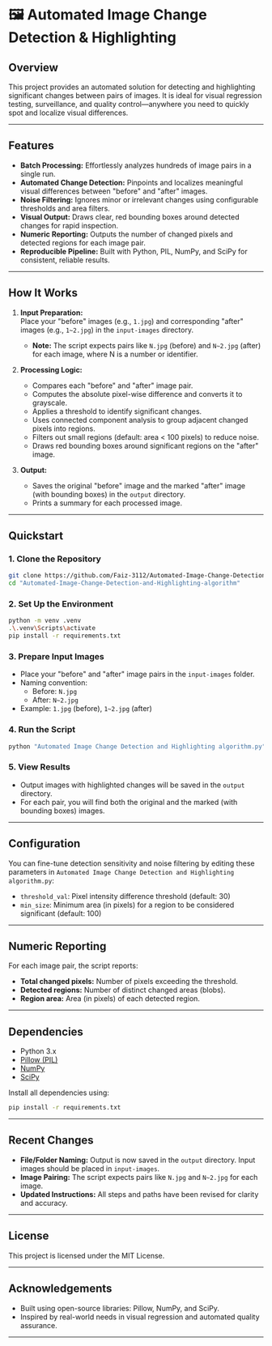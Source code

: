 # 🖼️ Automated Image Change Detection & Highlighting

## Overview
This project provides an automated solution for detecting and highlighting significant changes between pairs of images. It is ideal for visual regression testing, surveillance, and quality control—anywhere you need to quickly spot and localize visual differences.

---

## Features
- **Batch Processing:** Effortlessly analyzes hundreds of image pairs in a single run.
- **Automated Change Detection:** Pinpoints and localizes meaningful visual differences between "before" and "after" images.
- **Noise Filtering:** Ignores minor or irrelevant changes using configurable thresholds and area filters.
- **Visual Output:** Draws clear, red bounding boxes around detected changes for rapid inspection.
- **Numeric Reporting:** Outputs the number of changed pixels and detected regions for each image pair.
- **Reproducible Pipeline:** Built with Python, PIL, NumPy, and SciPy for consistent, reliable results.

---

## How It Works
1. **Input Preparation:**  
   Place your "before" images (e.g., `1.jpg`) and corresponding "after" images (e.g., `1~2.jpg`) in the `input-images` directory.
   - **Note:** The script expects pairs like `N.jpg` (before) and `N~2.jpg` (after) for each image, where N is a number or identifier.

2. **Processing Logic:**  
   - Compares each "before" and "after" image pair.
   - Computes the absolute pixel-wise difference and converts it to grayscale.
   - Applies a threshold to identify significant changes.
   - Uses connected component analysis to group adjacent changed pixels into regions.
   - Filters out small regions (default: area < 100 pixels) to reduce noise.
   - Draws red bounding boxes around significant regions on the "after" image.

3. **Output:**  
   - Saves the original "before" image and the marked "after" image (with bounding boxes) in the `output` directory.
   - Prints a summary for each processed image.

---

## Quickstart

### 1. Clone the Repository
```bash
git clone https://github.com/Faiz-3112/Automated-Image-Change-Detection-and-Highlighting-algorithm.git
cd "Automated-Image-Change-Detection-and-Highlighting-algorithm"
```

### 2. Set Up the Environment
```bash
python -m venv .venv
.\.venv\Scripts\activate
pip install -r requirements.txt
```

### 3. Prepare Input Images
- Place your "before" and "after" image pairs in the `input-images` folder.
- Naming convention:
  - Before: `N.jpg`  
  - After:  `N~2.jpg`
- Example: `1.jpg` (before), `1~2.jpg` (after)

### 4. Run the Script
```bash
python "Automated Image Change Detection and Highlighting algorithm.py"
```

### 5. View Results
- Output images with highlighted changes will be saved in the `output` directory.
- For each pair, you will find both the original and the marked (with bounding boxes) images.

---

## Configuration
You can fine-tune detection sensitivity and noise filtering by editing these parameters in `Automated Image Change Detection and Highlighting algorithm.py`:
- `threshold_val`: Pixel intensity difference threshold (default: 30)
- `min_size`: Minimum area (in pixels) for a region to be considered significant (default: 100)

---

## Numeric Reporting
For each image pair, the script reports:
- **Total changed pixels:** Number of pixels exceeding the threshold.
- **Detected regions:** Number of distinct changed areas (blobs).
- **Region area:** Area (in pixels) of each detected region.

---

## Dependencies
- Python 3.x
- [Pillow (PIL)](https://python-pillow.org/)
- [NumPy](https://numpy.org/)
- [SciPy](https://scipy.org/)

Install all dependencies using:
```bash
pip install -r requirements.txt
```

---

## Recent Changes
- **File/Folder Naming:** Output is now saved in the `output` directory. Input images should be placed in `input-images`.
- **Image Pairing:** The script expects pairs like `N.jpg` and `N~2.jpg` for each image.
- **Updated Instructions:** All steps and paths have been revised for clarity and accuracy.

---

## License
This project is licensed under the MIT License.

---

## Acknowledgements
- Built using open-source libraries: Pillow, NumPy, and SciPy.
- Inspired by real-world needs in visual regression and automated quality assurance.

---
